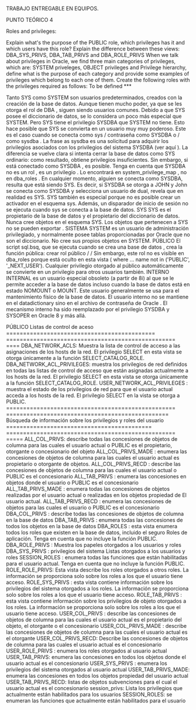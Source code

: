 TRABAJO  ENTREGABLE EN EQUIPOS.

PUNTO TEÓRICO 4

Roles and privileges:

Explain what's the purpose of the PUBLIC role, which privileges has it and which users have this role?
Explain the difference between these views: DBA_SYS_PRIVS, DBA_TAB_PRIVS and DBA_ROLE_PRIVS
When we talk about privileges in Oracle, we find three main categories of privileges, which are: SYSTEM priveleges, OBJECT privileges and Privilege hierarchy, define what is the purpose of each category and provide some examples of privileges which belong to each one of them.
Create the following roles with the privileges required as follows:
To be defined ***


Tanto SYS como SYSTEM son usuarios predeterminados, creados con la creación de la base de datos. Aunque tienen mucho poder, ya que se les otorga el rol de DBA , siguen siendo usuarios comunes. Debido a que SYS posee el diccionario de datos, se lo considera un poco más especial que SYSTEM.
Pero SYS tiene el privilegio SYSDBA que SYSTEM no tiene. Esto hace posible que SYS se convierta en un usuario muy muy poderoso. Este es el caso cuando se conecta como sys / contraseña como SYSDBA o / como sysdba . La frase as sysdba es una solicitud para adquirir los privilegios asociados con los privilegios del sistema SYSDBA (ver aquí ).
La diferencia se vuelve clara si intenta cerrar la base de datos como SYS ordinario: como resultado, obtiene privilegios insuficientes. Sin embargo, si está conectado como SYSDBA , es posible.
Tenga en cuenta que SYSDBA no es un rol , es un privilegio . Lo encontrará en system_privilege_map , no en dba_roles .
En cualquier momento, alguien se conecta como SYSDBA, resulta que está siendo SYS. Es decir, si SYSDBA se otorga a JOHN y John se conecta como SYSDBA y selecciona un usuario de dual, revela que en realidad es SYS.
SYS también es especial porque no es posible crear un activador en el esquema sys. Además, un disparador de inicio de sesión no se ejecuta cuando sys se conecta a la base de datos.
SYS
SYS es el propietario de la base de datos y el propietario del diccionario de datos.
Nunca cree objetos en el esquema SYS.
Los objetos que pertenecen a SYS no se pueden exportar .
SISTEMA
SYSTEM es un usuario de administración privilegiado, y normalmente posee tablas proporcionadas por Oracle que no son el diccionario. No cree sus propios objetos en SYSTEM.
PÚBLICO
El script sql.bsq, que se ejecuta cuando se crea una base de datos , crea la función pública:
crear rol público
/ /
Sin embargo, este rol no es visible en dba_roles porque está oculto en esta vista ( where ... name not in ('PUBLIC', '_NEXT_USER').
Cualquier privilegio otorgado al público automáticamente se convierte en un privilegio para otros usuarios también.
INTERNO
INTERNAL es un usuario especial obsoleto (a partir de 8i) al que se le permite acceder a la base de datos incluso cuando la base de datos está en estado NOMOUNT o MOUNT. Este usuario generalmente se usa para el mantenimiento físico de la base de datos. El usuario interno no se mantiene en el datadictionary sino en el archivo de contraseña de Oracle . El mecanismo interno ha sido reemplazado por el privilegio SYSDBA y SYSOPER en Oracle 8 y más allá.

PÚBLICO
Listas de control de aceso
============================================ ================================================== ====
DBA_NETWORK_ACLS: Muestra la lista de control de acceso a las asignaciones de los hosts de la red. El privilegio SELECT en esta vista se otorga únicamente a la función SELECT_CATALOG_ROLE.
DBA_NETWORK_ACL_PRIVILEGES: muestra los privilegios de red definidos en todas las listas de control de acceso que están asignadas actualmente a los hosts de la red. El privilegio SELECT en esta vista se otorga únicamente a la función SELECT_CATALOG_ROLE.
USER_NETWORK_ACL_PRIVILEGES : muestra el estado de los privilegios de red para que el usuario actual acceda a los hosts de la red. El privilegio SELECT en la vista se otorga a PUBLIC.
================================================== ================================================
Búsqueda de información sobre los privilegios y roles del usuario
=========================================== ================================================== =====
ALL_COL_PRIVS: describe todas las concesiones de objetos de columna para las cuales el usuario actual o PUBLIC es el propietario, otorgante o concesionario del objeto
ALL_COL_PRIVS_MADE : enumera las concesiones de objetos de columna para las cuales el usuario actual es propietario o otorgante de objetos.
ALL_COL_PRIVS_RECD : describe las concesiones de objetos de columna para las cuales el usuario actual o PUBLIC es el concesionario
ALL_TAB_PRIVS : enumera las concesiones en objetos donde el usuario o PUBLIC es el concesionario
ALL_TAB_PRIVS_MADE : enumera todas las concesiones de objetos realizadas por el usuario actual o realizadas en los objetos propiedad de El usuario actual.
ALL_TAB_PRIVS_RECD : enumera las concesiones de objetos para las cuales el usuario o PUBLIC es el concesionario
DBA_COL_PRIVS : describe todas las concesiones de objetos de columna en la base de datos
DBA_TAB_PRIVS : enumera todas las concesiones de todos los objetos en la base de datos
DBA_ROLES : esta vista enumera todos los roles que existen en la base de datos, incluido el seguro Roles de aplicación. Tenga en cuenta que no incluye la función PUBLIC.
DBA_ROLE_PRIVS : Muestra los papeles otorgados a los usuarios y roles
DBA_SYS_PRIVS : privilegios del sistema Listas otorgados a los usuarios y roles
SESSION_ROLES : enumera todas las funciones que están habilitadas para el usuario actual. Tenga en cuenta que no incluye la función PUBLIC.
ROLE_ROLE_PRIVS: Esta vista describe los roles otorgados a otros roles. La información se proporciona solo sobre los roles a los que el usuario tiene acceso.
ROLE_SYS_PRIVS : esta vista contiene información sobre los privilegios del sistema otorgados a los roles. La información se proporciona solo sobre los roles a los que el usuario tiene acceso.
ROLE_TAB_PRIVS : esta vista contiene información sobre los privilegios de objeto otorgados a los roles. La información se proporciona solo sobre los roles a los que el usuario tiene acceso.
USER_COL_PRIVS : describe las concesiones de objetos de columna para las cuales el usuario actual es el propietario del objeto, el otorgante o el concesionario
USER_COL_PRIVS_MADE : describe las concesiones de objetos de columna para las cuales el usuario actual es el otorgante
USER_COL_PRIVS_RECD: Describe las concesiones de objetos de columna para las cuales el usuario actual es el concesionario
USER_ROLE_PRIVS : enumera los roles otorgados al usuario actual
USER_TAB_PRIVS: enumera las concesiones en todos los objetos donde el usuario actual es el concesionario
USER_SYS_PRIVS : enumera los privilegios del sistema otorgados al usuario actual
USER_TAB_PRIVS_MADE: enumera las concesiones en todos los objetos propiedad del usuario actual
USER_TAB_PRIVS_RECD: listas de objetos subvenciones para el cual el usuario actual es el concesionario
session_privs: Lista los privilegios que actualmente están habilitados para los usuarios
SESSION_ROLES: se enumeran las funciones que actualmente están habilitados para el usuario
